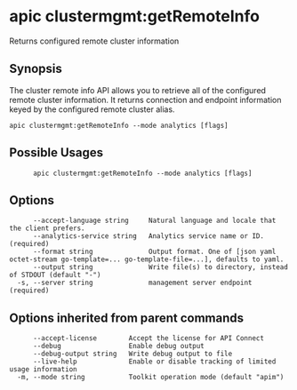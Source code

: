 # apic clustermgmt:getRemoteInfo

Returns configured remote cluster information

## Synopsis

The cluster remote info API allows you to retrieve all of the configured remote cluster information. It returns connection and endpoint information keyed by the configured remote cluster alias.

```
apic clustermgmt:getRemoteInfo --mode analytics [flags]
```

## Possible Usages

```
      apic clustermgmt:getRemoteInfo --mode analytics [flags]
```

## Options

```
      --accept-language string     Natural language and locale that the client prefers.
      --analytics-service string   Analytics service name or ID. (required)
      --format string              Output format. One of [json yaml octet-stream go-template=... go-template-file=...], defaults to yaml.
      --output string              Write file(s) to directory, instead of STDOUT (default "-")
  -s, --server string              management server endpoint (required)
```

## Options inherited from parent commands

```
      --accept-license        Accept the license for API Connect
      --debug                 Enable debug output
      --debug-output string   Write debug output to file
      --live-help             Enable or disable tracking of limited usage information
  -m, --mode string           Toolkit operation mode (default "apim")
```
